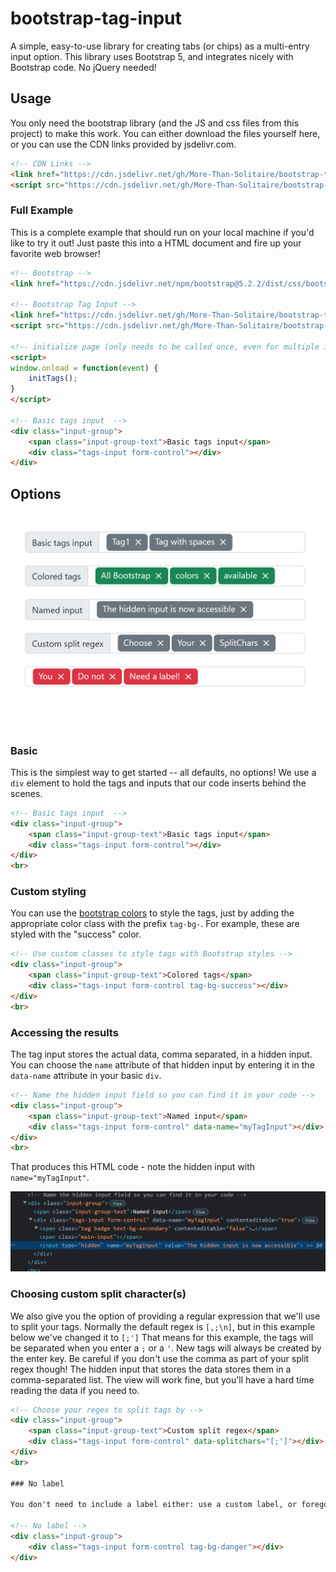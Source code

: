 # bootstrap-tag-input
A simple, easy-to-use library for creating tabs (or chips) as a multi-entry input option.  This library uses Bootstrap 5, and integrates nicely with Bootstrap code.  No jQuery needed!

## Usage

You only need the bootstrap library (and the JS and css files from this project) to make this work.  You can either download the files yourself here, or you can use the CDN links provided by jsdelivr.com.
```html
<!-- CDN Links -->
<link href="https://cdn.jsdelivr.net/gh/More-Than-Solitaire/bootstrap-tag-input@main/tags.css" rel="stylesheet">
<script src="https://cdn.jsdelivr.net/gh/More-Than-Solitaire/bootstrap-tag-input@main/tags.js"></script>
```

### Full Example

This is a complete example that should run on your local machine if you'd like to try it out!  Just paste this into a HTML document and fire up your favorite web browser!

```html
<!-- Bootstrap -->
<link href="https://cdn.jsdelivr.net/npm/bootstrap@5.2.2/dist/css/bootstrap.min.css" rel="stylesheet">

<!-- Bootstrap Tag Input -->
<link href="https://cdn.jsdelivr.net/gh/More-Than-Solitaire/bootstrap-tag-input@main/tags.css" rel="stylesheet">
<script src="https://cdn.jsdelivr.net/gh/More-Than-Solitaire/bootstrap-tag-input@main/tags.js"></script>

<!-- initialize page (only needs to be called once, even for multiple inputs) -->
<script>
window.onload = function(event) {
    initTags();
}
</script>

<!-- Basic tags input  -->
<div class="input-group">
    <span class="input-group-text">Basic tags input</span>
    <div class="tags-input form-control"></div>
</div>
```

## Options

![Screenshot of this project](https://raw.githubusercontent.com/More-Than-Solitaire/bootstrap-tag-input/main/BootstrapTagsInputExamplesScreenshot.png)

### Basic

This is the simplest way to get started -- all defaults, no options!  We use a `div` element to hold the tags and inputs that our code inserts behind the scenes.

```html
<!-- Basic tags input  -->
<div class="input-group">
    <span class="input-group-text">Basic tags input</span>
    <div class="tags-input form-control"></div>
</div>
<br>
```

### Custom styling

You can use the [bootstrap colors](https://getbootstrap.com/docs/5.2/utilities/colors/) to style the tags, just by adding the appropriate color class with the prefix `tag-bg-`.  For example, these are styled with the "success" color.

```html
<!-- Use custom classes to style tags with Bootstrap styles -->
<div class="input-group">
    <span class="input-group-text">Colored tags</span>
    <div class="tags-input form-control tag-bg-success"></div>
</div>
<br>
```

### Accessing the results

The tag input stores the actual data, comma separated, in a hidden input.  You can choose the `name` attribute of that hidden input by entering it in the `data-name` attribute in your basic `div`.  

```html
<!-- Name the hidden input field so you can find it in your code -->
<div class="input-group">
    <span class="input-group-text">Named input</span>
    <div class="tags-input form-control" data-name="myTagInput"></div>
</div>
<br>
```

That produces this HTML code - note the hidden input with `name="myTagInput"`.

![image of hidden input generated code](https://raw.githubusercontent.com/More-Than-Solitaire/bootstrap-tag-input/main/NamedHiddenInput.png)

### Choosing custom split character(s)

We also give you the option of providing a regular expression that we'll use to split your tags.  Normally the default regex is `[,;\n]`, but in this example below we've changed it to `[;']`  That means for this example, the tags will be separated when you enter a `;` or a `'`.  New tags will always be created by the enter key.  Be careful if you don't use the comma as part of your split regex though!  The hidden input that stores the data stores them in a comma-separated list.  The view will work fine, but you'll have a hard time reading the data if you need to.

```html
<!-- Choose your regex to split tags by -->
<div class="input-group">
    <span class="input-group-text">Custom split regex</span>
    <div class="tags-input form-control" data-splitchars="[;']"></div>
</div>
<br>

### No label

You don't need to include a label either: use a custom label, or forego it altogether! 

<!-- No label -->
<div class="input-group">
    <div class="tags-input form-control tag-bg-danger"></div>
</div>
```
